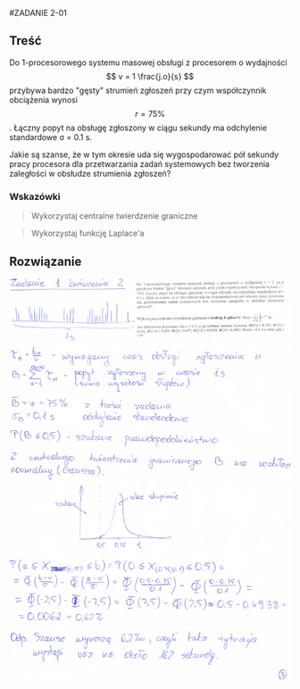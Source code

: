 #ZADANIE 2-01

## Treść

Do 1-procesorowego systemu masowej obsługi z procesorem o wydajności $$ v = 1 \frac{j.o}{s} $$ przybywa bardzo "gęsty" strumień zgłoszeń
przy czym współczynnik obciążenia wynosi $$ r = 75\% $$.
Łączny popyt na obsługę zgłoszony w ciągu sekundy ma odchylenie standardowe σ = 0.1 s.

Jakie są szanse, że w tym okresie uda się wygospodarować pół sekundy pracy procesora dla przetwarzania zadań systemowych bez tworzenia zaległości w obsłudze strumienia zgłoszeń?

### Wskazówki

> Wykorzystaj centralne twierdzenie graniczne

> Wykorzystaj funkcję Laplace'a

## Rozwiązanie

![skan-rozw](2-01-skan.png "skan-rozw")


 



